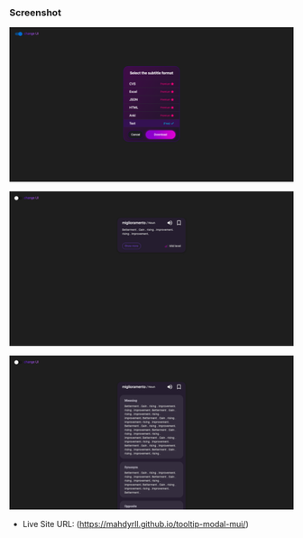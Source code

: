 ### Screenshot

![](./public/Screen%20Shot%202025-04-01%20at%202.02.31%20AM.png)

![](./public/Screen%20Shot%202025-04-01%20at%202.03.21%20AM.png)

![](./public/Screen%20Shot%202025-04-01%20at%202.03.29%20AM.png)


- Live Site URL: (https://mahdyrll.github.io/tooltip-modal-mui/)